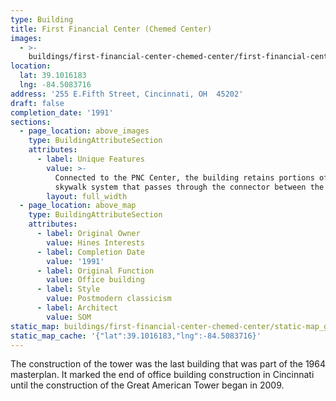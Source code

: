 ```yaml
---
type: Building
title: First Financial Center (Chemed Center)
images:
  - >-
    buildings/first-financial-center-chemed-center/first-financial-center-chemed-center-0_cfjzpv
location:
  lat: 39.1016183
  lng: -84.5083716
address: '255 E.Fifth Street, Cincinnati, OH  45202'
draft: false
completion_date: '1991'
sections:
  - page_location: above_images
    type: BuildingAttributeSection
    attributes:
      - label: Unique Features
        value: >-
          Connected to the PNC Center, the building retains portions of the old
          skywalk system that passes through the connector between the towers.
        layout: full_width
  - page_location: above_map
    type: BuildingAttributeSection
    attributes:
      - label: Original Owner
        value: Hines Interests
      - label: Completion Date
        value: '1991'
      - label: Original Function
        value: Office building
      - label: Style
        value: Postmodern classicism
      - label: Architect
        value: SOM
static_map: buildings/first-financial-center-chemed-center/static-map_geyowu
static_map_cache: '{"lat":39.1016183,"lng":-84.5083716}'
---
```


The construction of the tower was the last building that was part of the 1964 masterplan. It marked the end of office building construction in Cincinnati until the construction of the Great American Tower began in 2009.
